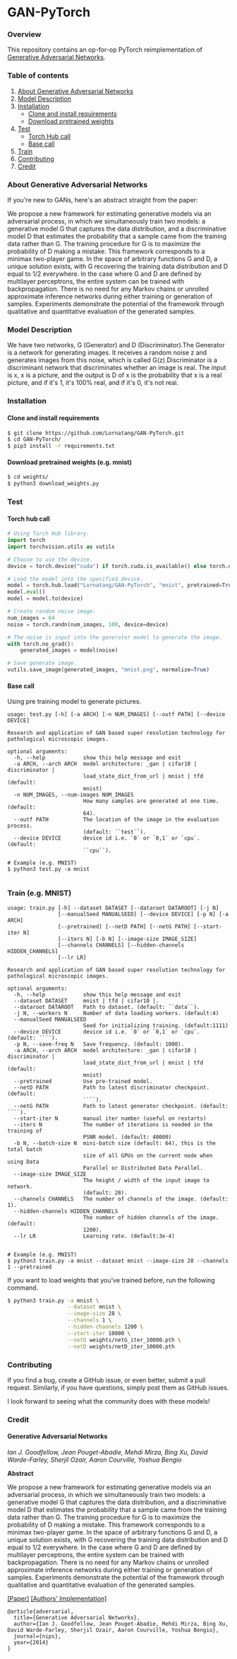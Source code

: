 # GAN-PyTorch

### Overview

This repository contains an op-for-op PyTorch reimplementation
of [Generative Adversarial Networks](http://xxx.itp.ac.cn/pdf/1406.2661v1).

### Table of contents

1. [About Generative Adversarial Networks](#about-generative-adversarial-networks)
2. [Model Description](#model-description)
3. [Installation](#installation)
    * [Clone and install requirements](#clone-and-install-requirements)
    * [Download pretrained weights](#download-pretrained-weights-eg-mnist)
4. [Test](#test)
    * [Torch Hub call](#torch-hub-call)
    * [Base call](#base-call)
5. [Train](#train-eg-mnist)
6. [Contributing](#contributing)
7. [Credit](#credit)

### About Generative Adversarial Networks

If you're new to GANs, here's an abstract straight from the paper:

We propose a new framework for estimating generative models via an adversarial process, in which we simultaneously train
two models: a generative model G that captures the data distribution, and a discriminative model D that estimates the
probability that a sample came from the training data rather than G. The training procedure for G is to maximize the
probability of D making a mistake. This framework corresponds to a minimax two-player game. In the space of arbitrary
functions G and D, a unique solution exists, with G recovering the training data distribution and D equal to 1/2
everywhere. In the case where G and D are defined by multilayer perceptrons, the entire system can be trained with
backpropagation. There is no need for any Markov chains or unrolled approximate inference networks during either
training or generation of samples. Experiments demonstrate the potential of the framework through qualitative and
quantitative evaluation of the generated samples.

### Model Description

We have two networks, G (Generator) and D (Discriminator).The Generator is a network for generating images. It receives
a random noise z and generates images from this noise, which is called G(z).Discriminator is a discriminant network that
discriminates whether an image is real. The input is x, x is a picture, and the output is D of x is the probability that
x is a real picture, and if it's 1, it's 100% real, and if it's 0, it's not real.

### Installation

#### Clone and install requirements

```bash
$ git clone https://github.com/Lornatang/GAN-PyTorch.git
$ cd GAN-PyTorch/
$ pip3 install -r requirements.txt
```

#### Download pretrained weights (e.g. mnist)

```bash
$ cd weights/
$ python3 download_weights.py
```

### Test

#### Torch hub call

```python
# Using Torch Hub library.
import torch
import torchvision.utils as vutils

# Choose to use the device.
device = torch.device("cuda") if torch.cuda.is_available() else torch.device("cpu")

# Load the model into the specified device.
model = torch.hub.load("Lornatang/GAN-PyTorch", "mnist", pretrained=True, verbose=False)
model.eval()
model = model.to(device)

# Create random noise image.
num_images = 64
noise = torch.randn(num_images, 100, device=device)

# The noise is input into the generator model to generate the image.
with torch.no_grad():
    generated_images = model(noise)

# Save generate image.
vutils.save_image(generated_images, "mnist.png", normalize=True)
```

#### Base call

Using pre training model to generate pictures.

```text
usage: test.py [-h] [-a ARCH] [-n NUM_IMAGES] [--outf PATH] [--device DEVICE]

Research and application of GAN based super resolution technology for
pathological microscopic images.

optional arguments:
  -h, --help            show this help message and exit
  -a ARCH, --arch ARCH  model architecture: _gan | cifar10 | discriminator |
                        load_state_dict_from_url | mnist | tfd (default:
                        mnist)
  -n NUM_IMAGES, --num-images NUM_IMAGES
                        How many samples are generated at one time. (default:
                        64).
  --outf PATH           The location of the image in the evaluation process.
                        (default: ``test``).
  --device DEVICE       device id i.e. `0` or `0,1` or `cpu`. (default:
                        ``cpu``).

# Example (e.g. MNIST)
$ python3 test.py -a mnist
```

<span align="center"><img src="assets/mnist.gif" alt="">
</span>

### Train (e.g. MNIST)

```text
usage: train.py [-h] --dataset DATASET [--dataroot DATAROOT] [-j N]
                [--manualSeed MANUALSEED] [--device DEVICE] [-p N] [-a ARCH]
                [--pretrained] [--netD PATH] [--netG PATH] [--start-iter N]
                [--iters N] [-b N] [--image-size IMAGE_SIZE]
                [--channels CHANNELS] [--hidden-channels HIDDEN_CHANNELS]
                [--lr LR]

Research and application of GAN based super resolution technology for
pathological microscopic images.

optional arguments:
  -h, --help            show this help message and exit
  --dataset DATASET     mnist | tfd | cifar10 |.
  --dataroot DATAROOT   Path to dataset. (default: ``data``).
  -j N, --workers N     Number of data loading workers. (default:4)
  --manualSeed MANUALSEED
                        Seed for initializing training. (default:1111)
  --device DEVICE       device id i.e. `0` or `0,1` or `cpu`. (default: ````).
  -p N, --save-freq N   Save frequency. (default: 1000).
  -a ARCH, --arch ARCH  model architecture: _gan | cifar10 | discriminator |
                        load_state_dict_from_url | mnist | tfd (default:
                        mnist)
  --pretrained          Use pre-trained model.
  --netD PATH           Path to latest discriminator checkpoint. (default:
                        ````).
  --netG PATH           Path to latest generator checkpoint. (default: ````).
  --start-iter N        manual iter number (useful on restarts)
  --iters N             The number of iterations is needed in the training of
                        PSNR model. (default: 40000)
  -b N, --batch-size N  mini-batch size (default: 64), this is the total batch
                        size of all GPUs on the current node when using Data
                        Parallel or Distributed Data Parallel.
  --image-size IMAGE_SIZE
                        The height / width of the input image to network.
                        (default: 28).
  --channels CHANNELS   The number of channels of the image. (default: 1).
  --hidden-channels HIDDEN_CHANNELS
                        The number of hidden channels of the image. (default:
                        1200).
  --lr LR               Learning rate. (default:3e-4)


# Example (e.g. MNIST)
$ python3 train.py -a mnist --dataset mnist --image-size 28 --channels 1 --pretrained
```

If you want to load weights that you've trained before, run the following command.

```bash
$ python3 train.py -a mnist \
                   --dataset mnist \
                   --image-size 28 \
                   --channels 1 \
                   --hidden-channels 1200 \
                   --start-iter 10000 \
                   --netG weights/netG_iter_10000.pth \
                   --netD weights/netD_iter_10000.pth
```

### Contributing

If you find a bug, create a GitHub issue, or even better, submit a pull request. Similarly, if you have questions,
simply post them as GitHub issues.

I look forward to seeing what the community does with these models!

### Credit

#### Generative Adversarial Networks

*Ian J. Goodfellow, Jean Pouget-Abadie, Mehdi Mirza, Bing Xu, David Warde-Farley, Sherjil Ozair, Aaron Courville, Yoshua
Bengio*

**Abstract**

We propose a new framework for estimating generative models via an adversarial process, in which we simultaneously train
two models: a generative model G that captures the data distribution, and a discriminative model D that estimates the
probability that a sample came from the training data rather than G. The training procedure for G is to maximize the
probability of D making a mistake. This framework corresponds to a minimax two-player game. In the space of arbitrary
functions G and D, a unique solution exists, with G recovering the training data distribution and D equal to 1/2
everywhere. In the case where G and D are defined by multilayer perceptrons, the entire system can be trained with
backpropagation. There is no need for any Markov chains or unrolled approximate inference networks during either
training or generation of samples. Experiments demonstrate the potential of the framework through qualitative and
quantitative evaluation of the generated samples.

[[Paper]](https://papers.nips.cc/paper/5423-generative-adversarial-nets.pdf) [[Authors' Implementation]](https://github.com/goodfeli/adversarial)

```
@article{adversarial,
  title={Generative Adversarial Networks},
  author={Ian J. Goodfellow, Jean Pouget-Abadie, Mehdi Mirza, Bing Xu, David Warde-Farley, Sherjil Ozair, Aaron Courville, Yoshua Bengio},
  journal={nips},
  year={2014}
}
```